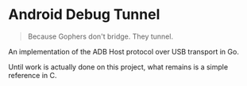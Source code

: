 Android Debug Tunnel
======

> Because Gophers don't bridge. They tunnel.

An implementation of the ADB Host protocol over USB transport in Go.

Until work is actually done on this project, what remains is a simple reference in C.
